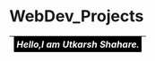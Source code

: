 # WebDev_Projects 

|<span style="color:white;background:black;padding:0.3rem"> <em> Hello,I am Utkarsh Shahare.</em> </span> |
|           ---: |
